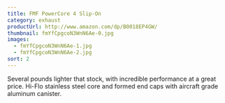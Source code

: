 ```yaml
---
title: FMF PowerCore 4 Slip-On
category: exhaust
productUrl: http://www.amazon.com/dp/B0018EP4GW/
thumbnail: fmYfCpgcoN3WnN6Ae-0.jpg
images:
  - fmYfCpgcoN3WnN6Ae-1.jpg
  - fmYfCpgcoN3WnN6Ae-2.jpg
sort: 2
---
```


Several pounds lighter that stock, with incredible performance at a great price. Hi-Flo stainless steel core and formed end caps with aircraft grade aluminum canister.

